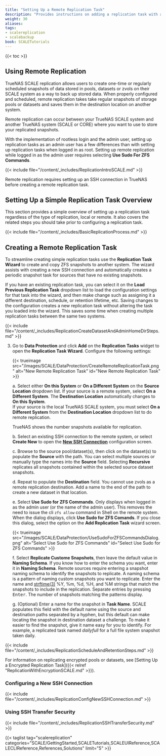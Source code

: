 ```yaml
---
title: "Setting Up a Remote Replication Task"
description: "Provides instructions on adding a replication task with a remote system."
weight: 30
aliases:
tags:
- scalereplication
- scalebackup
book: SCALETutorials
---
```


{{< toc >}}


## Using Remote Replication

TrueNAS SCALE replication allows users to create one-time or regularly scheduled snapshots of data stored in pools, datasets or zvols on their SCALE system as a way to back up stored data. 
When properly configured and scheduled, remote replication takes take regular snapshots of storage pools or datasets and saves them in the destination location on another system. 

Remote replication can occur between your TrueNAS SCALE system and another TrueNAS system (SCALE or CORE) where you want to use to store your replicated snapshots. 

With the implementation of rootless login and the admin user, setting up replication tasks as an admin user has a few differences than with setting up replication tasks when logged in as root. Setting up remote replication while logged in as the admin user requires selecting **Use Sudo For ZFS Commands**. 

{{< include file="/content/_includes/ReplicationIntroSCALE.md" >}}

Remote replication requires setting up an SSH connection in TrueNAS before creating a remote replication task. 

## Setting Up a Simple Replication Task Overview 
This section provides a simple overview of setting up a replication task regardless of the type of replication, local or remote. 
It also covers the related steps you should take prior to configuring a replication task. 

{{< include file="/content/_includes/BasicReplicationProcess.md" >}}

## Creating a Remote Replication Task

To streamline creating simple replication tasks use the **Replication Task Wizard** to create and copy ZFS snapshots to another system. 
The wizard assists with creating a new SSH connection and automatically creates a periodic snapshot task for sources that have no existing snapshots.

If you have an existing replication task, you can select it on the **Load Previous Replication Task** dropdown list to load the configuration settings for that task into the wizard, and then make change such as assigning it a different destination, schedule, or retention lifetime, etc. 
Saving changes to the configuration creates a new replication task without altering the task you loaded into the wizard.
This saves some time when creating multiple replication tasks between the same two systems.

{{< include file="/content/_includes/ReplicationCreateDatasetAndAdminHomeDirSteps.md" >}}

3. Go to **Data Protection** and click **Add** on the **Replication Tasks** widget to open the **Replication Task Wizard**. Configure the following settings:
   
   {{< trueimage src="/images/SCALE/DataProtection/CreateRemoteReplicationTask.png" alt="New Remote Replication Task" id="New Remote Replication Task" >}}
   
   a. Select either **On this System** or **On a Different System** on the **Source Location** dropdown list. 
      If your source is a remote system, select **On a Different System**. The **Destination Location** automatically changes to **On this System**.       
      If your source is the local TrueNAS SCALE system, you must select **On a Different System** from the **Destination Location** dropdown list to do remote replication. 
      
      TrueNAS shows the number snapshots available for replication.
    
   b. Select an existing SSH connection to the remote system, or select **Create New** to open the **[New SSH Connection](#configure-a-new-ssh-connection)** configuration screen.
    
   c. Browse to the source pool/dataset(s), then click on the dataset(s) to populate the **Source** with the path. 
      You can select multiple sources or manually type the names into the **Source** field. 
      Selecting **Recursive** replicates all snapshots contained within the selected source dataset snapshots.

   d. Repeat to populate the **Destination** field. 
      You cannot use zvols as a remote replication destination. Add a name to the end of the path to create a new dataset in that location.
  
   e. Select **Use Sudo for ZFS Commands**. Only displays when logged in as the admin user (or the name of the admin user). 
      This removes the need to issue the cli `zfs allow` command in Shell on the remote system. 
      When the dialog displays, click **Use Sudo for ZFS Comands**. If you close this dialog, select the option on the **Add Replication Task** wizard screen.

   {{< trueimage src="/images/SCALE/DataProtection/UseSudoForZFSCommandsDialog.png" alt="Select Use Sudo for ZFS Commands" id="Select Use Sudo for ZFS Commands" >}}
    
   f. Select **Replicate Custome Snapshots**, then leave the default value in **Naming Schema**.
      If you know how to enter the schema you want, enter it in **Naming Schema**.
      Remote sources require entering a snapshot naming schema to identify the snapshots to replicate. 
      A naming schema is a pattern of naming custom snapshots you want to replicate. 
      Enter the name and [strftime(3)](https://man7.org/linux/man-pages/man3/strftime.3.html) %Y, %m, %d, %H, and %M strings that match the snapshots to include in the replication. Separate entries by pressing <kbd>Enter</kbd>. The number of snapshots matching the patterns display.

   g. (Optional) Enter a name for the snapshot in **Task Name**. 
      SCALE populates this field with the default name using the source and destination paths separated by a hyphen, but this default can make locating the snapshot in destination dataset a challenge. 
      To make it easier to find the snapshot, give it name easy for you to identify. For example, a replicated task named *dailyfull* for a full file system snapshot taken daily. 
    
{{< include file="/content/_includes/ReplicationScheduleAndRetentionSteps.md" >}}

For information on replicating encrypted pools or datasets, see [Setting Up a Encrypted Replication Task]({{< relref "ReplicationWithEncryptionSCALE.md" >}}).

### Configuring a New SSH Connection

{{< include file="/content/_includes/ReplicationConfigNewSSHConnection.md" >}}

### Using SSH Transfer Security 

{{< include file="/content/_includes/ReplicationSSHTransferSecurity.md" >}}

{{< taglist tag="scalereplication" categories="SCALE/GettingStarted,SCALETutorials,SCALEUIReference,SCALECLIReference,References,Solutions" limit="5" >}}
